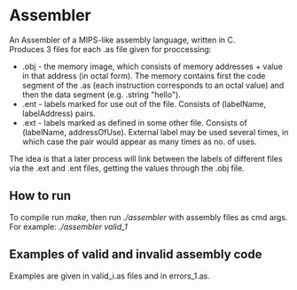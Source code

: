 # Assembler
An Assembler of a MIPS-like assembly language, written in C.\
Produces 3 files for each .as file given for proccessing:
* .obj - the memory image, which consists of memory addresses + value in that address (in octal form). The memory contains first the code segment of the .as (each instruction corresponds to an octal value) and then the data segment (e.g. .string "hello").
* .ent - labels marked for use out of the file. Consists of (labelName, labelAddress) pairs.
* .ext - labels marked as defined in some other file. Consists of (labelName, addressOfUse). External label may be used several times, in which case the pair would appear as many times as no. of uses.

The idea is that a later process will link between the labels of different files via the .ext and .ent files, getting the values through the .obj file.

## How to run
To compile run _make_, then run _./assembler_ with assembly files as cmd args.\
For example: _./assembler valid_1_

## Examples of valid and invalid assembly code
Examples are given in valid_i.as files and in errors_1.as.
